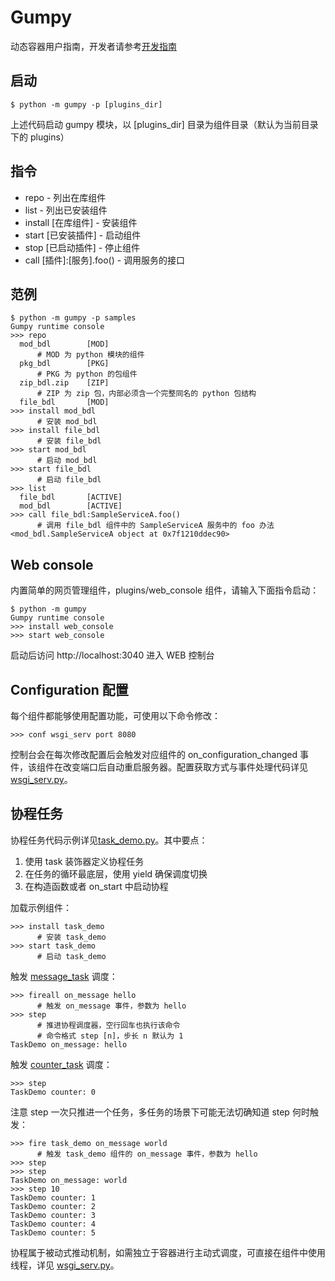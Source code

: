 # Gumpy #

动态容器用户指南，开发者请参考[开发指南](huacaya/devguide.md)

## 启动 ##

    $ python -m gumpy -p [plugins_dir]
    
上述代码启动 gumpy 模块，以 [plugins_dir] 目录为组件目录（默认为当前目录下的 plugins）

## 指令 ##

* repo - 列出在库组件
* list - 列出已安装组件
* install [在库组件] - 安装组件
* start [已安装插件] - 启动组件
* stop [已启动插件] - 停止组件
* call [插件]:[服务].foo() - 调用服务的接口

## 范例 ##

    $ python -m gumpy -p samples
    Gumpy runtime console
    >>> repo
      mod_bdl        [MOD]
          # MOD 为 python 模块的组件                         
      pkg_bdl        [PKG]
          # PKG 为 python 的包组件     
      zip_bdl.zip    [ZIP]
          # ZIP 为 zip 包，内部必须含一个完整同名的 python 包结构
      file_bdl       [MOD]
    >>> install mod_bdl
          # 安装 mod_bdl
    >>> install file_bdl
          # 安装 file_bdl
    >>> start mod_bdl
          # 启动 mod_bdl
    >>> start file_bdl
          # 启动 file_bdl
    >>> list
      file_bdl       [ACTIVE]       
      mod_bdl        [ACTIVE]
    >>> call file_bdl:SampleServiceA.foo()
          # 调用 file_bdl 组件中的 SampleServiceA 服务中的 foo 办法
    <mod_bdl.SampleServiceA object at 0x7f1210ddec90>
    
## Web console ##

内置简单的网页管理组件，plugins/web_console 组件，请输入下面指令启动：

    $ python -m gumpy
    Gumpy runtime console
    >>> install web_console
    >>> start web_console
    
启动后访问 http://localhost:3040 进入 WEB 控制台

## Configuration 配置 ##

每个组件都能够使用配置功能，可使用以下命令修改：

    >>> conf wsgi_serv port 8080
    
控制台会在每次修改配置后会触发对应组件的 on_configuration_changed 事件，该组件在改变端口后自动重启服务器。配置获取方式与事件处理代码详见 [wsgi_serv.py](plugins/wsgi_serv.py)。

## 协程任务 ##

协程任务代码示例详见[task_demo.py](plugins/task_demo.py)。其中要点：

1. 使用 task 装饰器定义协程任务
2. 在任务的循环最底层，使用 yield 确保调度切换
3. 在构造函数或者 on_start 中启动协程

加载示例组件：

    >>> install task_demo
          # 安装 task_demo
    >>> start task_demo
          # 启动 task_demo
          
触发 [message_task](plugins/task_demo.py#L16) 调度：

    >>> fireall on_message hello
          # 触发 on_message 事件，参数为 hello
    >>> step
          # 推进协程调度器，空行回车也执行该命令
          # 命令格式 step [n]，步长 n 默认为 1
    TaskDemo on_message: hello
    
          
触发 [counter_task](plugins/task_demo.py#L24) 调度：

    >>> step
    TaskDemo counter: 0
    
    
注意 step 一次只推进一个任务，多任务的场景下可能无法切确知道 step 何时触发：

    >>> fire task_demo on_message world
          # 触发 task_demo 组件的 on_message 事件，参数为 hello
    >>> step
    >>> step
    TaskDemo on_message: world
    >>> step 10
    TaskDemo counter: 1
    TaskDemo counter: 2
    TaskDemo counter: 3
    TaskDemo counter: 4
    TaskDemo counter: 5

协程属于被动式推动机制，如需独立于容器进行主动式调度，可直接在组件中使用线程，详见 [wsgi_serv.py](plugins/wsgi_serv.py)。
